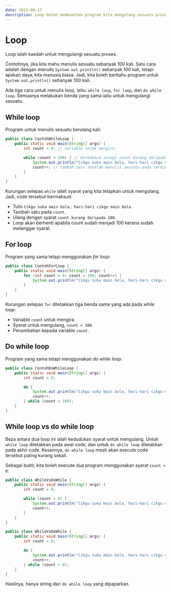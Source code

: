 ```yaml
---
date: 2015-06-27
description: Loop boleh membuatkan program kita mengulang sesuatu proses. Ini sesuai digunakan kepada data yang banyak supaya kita tidak perlu copy paste code kita.
---
```


# Loop

Loop ialah kaedah untuk mengulangi sesuatu proses.

Contohnya, jika kita mahu menulis sesuatu sebanyak 100 kali. Satu cara adalah
dengan menulis `System.out.println()` sebanyak 100 kali, tetapi apakan daya,
kita manusia biasa. Jadi, kita boleh beritahu program untuk
`System.out.println()` sebanyak 100 kali.

Ada tiga cara untuk menulis loop, iaitu: `while loop`, `for loop`, dan `do while
loop`. Semuanya melakukan benda yang sama iaitu untuk mengulangi sesuatu.

## While loop

Program untuk menulis sesuatu berulang kali:

```java
public class ContohWhileLoop {
    public static void main(String[] args) {
        int count = 0; // variable untuk mengira

        while (count < 100) { // bermaksud selagi count kurang daripada 100
            System.out.println("Cikgu suka main bola, hari-hari cikgu main bola.");
            count++; // tambah satu setelah menulis sesuatu pada terminal
        }
    }
}
```

Kurungan selepas `while` ialah syarat yang kita tetapkan untuk
mengulang. Jadi, code tersebut bermaksud:

-   Tulis `Cikgu suka main bola, hari-hari cikgu main bola`.
-   Tambah satu pada `count`.
-   Ulang dengan syarat `count kurang daripada 100`.
-   Loop akan berhenti apabila count sudah menjadi 100 kerana sudah
melanggar syarat.

## For loop

Program yang sama tetapi menggunakan _for loop_:

```java
public class ContohForLoop {
    public static void main(String[] args) {
        for (int count = 0; count < 100; count++) {
            System.out.println("Cikgu suka main bola, hari-hari cikgu main bola.");
        }
    }
}
```

Kurungan selepas `for` diletakkan tiga benda sama yang ada pada _while
loop_:

-   Variable `count` untuk mengira.
-   Syarat untuk mengulang, `count < 100`.
-   Penambahan kepada variable `count`.

## Do while loop

Program yang sama tetapi menggunakan _do while loop_:

```java
public class ContohDoWhileLoop {
    public static void main(String[] args) {
        int count = 0;

        do {
            System.out.println("Cikgu suka main bola, hari-hari cikgu main bola.");
            count++;
        } while (count < 100);
    }
}
```

## While loop vs do while loop

Beza antara dua loop ini ialah kedudukan syarat untuk mengulang. Untuk
`while loop` diletakkan pada awal code, dan untuk `do while loop`
diletakkan pada akhir code. Kesannya, `do while loop` mesti akan execute
code tersebut paling kurang sekali.

Sebagai bukti, kita boleh execute dua program menggunakan syarat `count
< 0`:

```java
public class WhileVsDoWhile {
    public static void main(String[] args) {
        int count = 0;

        while (count < 0) {
            System.out.println("Cikgu suka main bola, hari-hari cikgu main bola.");
            count++;
        }
    }
}
```

```java
public class WhileVsDoWhile {
    public static void main(String[] args) {
        int count = 0;

        do {
            System.out.println("Cikgu suka main bola, hari-hari cikgu main bola.");
            count++;
        } while (count < 0);
    }
}
```

Hasilnya, hanya string dari `do while loop` yang dipaparkan.
